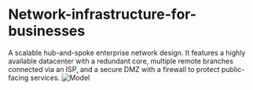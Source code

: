 # Network-infrastructure-for-businesses
A scalable hub-and-spoke enterprise network design. It features a highly available datacenter with a redundant core, multiple remote branches connected via an ISP, and a secure DMZ with a firewall to protect public-facing services.
![Model](đường/dẫn/tới/ảnh.png)
